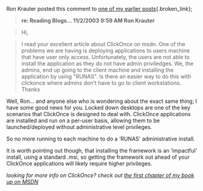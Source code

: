 Ron Krauter posted this comment to [one of my earlier posts](http://weblogs.asp.net/duncanma/posts/34182.aspx){.broken_link};

> **re: Reading Blogs... 11/2/2003 9:59 AM Ron Krauter** 
  
> Hi, 
  
> I read your excellent article about ClickOnce on msdn. One of the problems we are having is deploying applications to users machine that have user only access. Unfortunately, the users are not able to install the application as they do not have admin priviledges. We, the admins, end up going to the client machine and installing the application by using "RUNAS". Is there an easier way to do this with clickonce where admins don't have to go to client workstations. Thanks 

Well, Ron... and anyone else who is wondering about the exact same thing; I have some good news for you. Locked down desktops are one of the key scenarios that ClickOnce is designed to deal with. ClickOnce applications are installed and run on a per-user basis, allowing them to be launched/deployed without administrative level privileges.

So no more running to each machine to do a &#8216;RUNAS' administrative install. 

It is worth pointing out though, that installing the framework is an &#8216;impactful' install, using a standard .msi, so getting the framework out ahead of your ClickOnce applications will likely require higher privileges.

_looking for more info on ClickOnce? check out [the first chapter of my book up on MSDN](http://msdn.microsoft.com/vbasic/default.aspx?pull=/library/en-us/dnwinforms/html/clickonce.asp)_